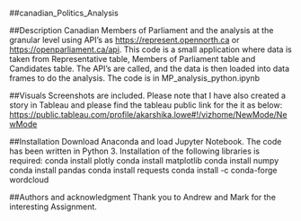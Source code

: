 ##canadian_Politics_Analysis

##Description
Canadian Members of Parliament and the analysis at the granular level using API’s as https://represent.opennorth.ca or https://openparliament.ca/api. This code is a small application where data is taken from Representative table, Members of Parliament table and Candidates table. The API’s are called, and the data is then loaded into data frames to do the analysis. 
The code is in MP_analysis_python.ipynb

##Visuals
Screenshots are included.
Please note that I have also created a story in Tableau and please find the tableau public link for the it as below:
https://public.tableau.com/profile/akarshika.lowe#!/vizhome/NewMode/NewMode

##Installation
Download Anaconda and load Jupyter Notebook. The code has been written in Python 3.
Installation of the following libraries is required:
conda install plotly
conda install matplotlib
conda install numpy
conda install pandas
conda install requests
conda install -c conda-forge wordcloud

##Authors and acknowledgment
Thank you to Andrew and Mark for the interesting Assignment.


